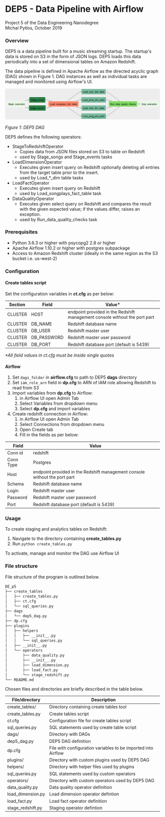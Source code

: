 # DEP5 - Data Pipeline with Airflow
Project 5 of the Data Engineering Nanodegree <br>
Michal Pytlos, October 2019

### Overview
DEP5 is a data pipeline built for a music streaming startup. The startup's data is stored on S3 in the form of JSON logs. DEP5 loads this data periodically into a set of dimensional tables on Amazon Redshift.

The data pipeline is defined in Apache Airflow as the directed acyclic graph (DAG) shown in Figure 1. DAG instances as well as individual tasks are managed and monitored using Airflow's UI.

![](dep5_dag.png)

*Figure 1: DEP5 DAG*

DEP5 defines the following operators:
* StageToRedshiftOperator
  * Copies data from JSON files stored on S3 to table on Redshift
  * used by Stage_songs and Stage_events tasks
* LoadDimensionOperator
  * Executes given insert query on Redshift optionally deleting all entries from the target table prior to the insert.
  * used by Load_&ast;_dim table tasks
* LoadFactOperator
  * Executes given insert query on Redshift
  * used by Load_songplays_fact_table task
* DataQualityOperator
  * Executes given select query on Redshift and compares the result with the given expected value; if the values differ, raises an exception.
  * used by Run_data_quality_checks task

### Prerequisites
* Python 3.6.3 or higher with psycopg2 2.8 or higher
* Apache Airflow 1.10.2 or higher with postgres subpackage
* Access to Amazon Redshift cluster (ideally in the same region as the S3 bucket i.e. us-west-2)

### Configuration
#### Create tables script
Set the configuration variables in **ct.cfg** as per below:

| Section | Field  | Value*|
| -------| --------|-------|
| CLUSTER| HOST| endpoint provided in the Redshift management console without the port part|
| CLUSTER| DB_NAME| Redshift database name|
| CLUSTER| DB_USER| Redshift master user|
| CLUSTER| DB_PASSWORD| Redshift master user password|
| CLUSTER| DB_PORT| Redshift database port (default is 5439)|

*&ast;All field values in ct.cfg must be inside single quotes*
#### Airflow
1. Set `dags_folder` in **airflow.cfg** to path to DEP5 **dags** directory
2. Set `iam_role_arn` field in **dp.cfg** to ARN of IAM role allowing Redshift to read from S3
3. Import variables from **dp.cfg** to Airflow:
    1. in Airflow UI open Admin Tab
    2. Select Variables from dropdown menu
    3. Select **dp.cfg** and import variables
4. Create redshift connection in Airflow:
    1. in Airflow UI open Admin Tab
    2. Select Connections from dropdown menu
    3. Open Create tab
    4. Fill in the fields as per below:


  | Field     | Value                                    |
  | --------- | ---------------------------------------- |
  | Conn id   | redshift                                 |
  | Conn Type | Postgres                                 |
  | Host      | endpoint provided in the Redshift management console without the port part |
  | Schema    | Redshift database name                   |
  | Login     | Redshift master user                     |
  | Password  | Redshift master user password            |
  | Port      | Redshift database port (default is 5439) |


### Usage
To create staging and analytics tables on Redshift:
1. Navigate to the directory containing **create_tables.py**
2. Run `python create_tables.py`

To activate, manage and monitor the DAG use Airflow UI

### File structure

File structure of the program is outlined below.

```
DE_p5
├── create_tables
│   ├── create_tables.py
│   ├── ct.cfg
│   └── sql_queries.py
├── dags
│   └── dep5_dag.py
├── dp.cfg
├── plugins
│   ├── helpers
│   │   ├── __init__.py
│   │   └── sql_queries.py
│   ├── __init__.py
│   └── operators
│       ├── data_quality.py
│       ├── __init__.py
│       ├── load_dimension.py
│       ├── load_fact.py
│       └── stage_redshift.py
└── README.md
```
Chosen files and directories are briefly described in the table below.

| File/directory    | Description                                             |
|-------------------| --------------------------------------------------------|
| create_tables/    | Directory containing create tables tool                 |
| create_tables.py  | Create tables script                                    |
| ct.cfg            | Configuration file for create tables script             |
| sql_queries.py    | SQL statements used by create table script              |
| dags/             | Directory with DAGs                                     |
| dep5_dag.py       | DEP5 DAG definition                                     |
| dp.cfg            | File with configuration variables to be imported into Airflow |
| plugins/          | Directory with custom plugins used by DEP5 DAG          |
| helpers/          | Directory with helper files used by plugins             |
| sql_queries.py    | SQL statements used by custom operators                 |
| operators/        | Directory with custom operators used by DEP5 DAG        |
| data_quality.py   | Data quality operator definition                        |
| load_dimension.py | Load dimension operator defintion                       |
| load_fact.py      | Load fact operator definition                           |
| stage_redshift.py | Staging operator defintion                              |
